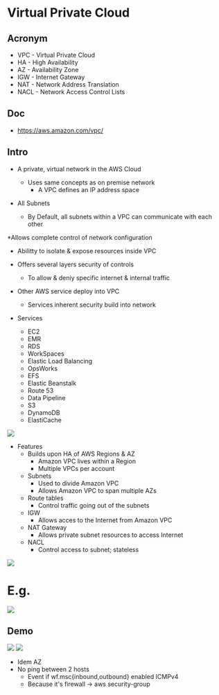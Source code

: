 # Virtual Private Cloud 

## Acronym
* VPC - Virtual Private Cloud
* HA - High Availability
* AZ - Availability Zone
* IGW - Internet Gateway
* NAT - Network Address Translation
* NACL - Network Access Control Lists

## Doc
* https://aws.amazon.com/vpc/

## Intro
* A private, virtual network in the AWS Cloud
  * Uses same concepts as on premise network 
    * A VPC defines an IP address space

* All Subnets 
  * By Default, all subnets within a VPC can communicate with each other

*Allows complete control of network configuration
  * Abilitty to isolate & expose resources inside VPC
  
* Offers several layers security of controls 
    * To allow & deniy specific internet & internal traffic

* Other AWS service deploy into VPC
    * Services inherent security build into network
    
* Services
  * EC2
  * EMR
  * RDS
  * WorkSpaces
  * Elastic Load Balancing
  * OpsWorks 
  * EFS
  * Elastic Beanstalk
  * Route 53
  * Data Pipeline
  * S3
  * DynamoDB
  * ElastiCache
  
[<img src="https://i.imgur.com/ayNQjoh.png">](https://i.imgur.com/ayNQjoh.png)

* Features
  * Builds upon HA of AWS Regions & AZ
    * Amazon VPC lives within a Region
    * Multiple VPCs per account
  * Subnets
    * Used to divide Amazon VPC
    * Allows Amazon VPC to span multiple AZs
  * Route tables
    * Control traffic going out of the subnets
  * IGW
    * Allows acces to the Internet from Amazon VPC
  * NAT Gateway
    * Allows private subnet resources to access Internet
  * NACL
    * Control access to subnet; stateless

[<img src="https://i.imgur.com/q0tQO4l.png">](https://i.imgur.com/q0tQO4l.png)

# E.g.
[<img src="https://i.imgur.com/RltUeNz.png">](https://i.imgur.com/RltUeNz.png)

## Demo
[<img src="https://i.imgur.com/l4oLe11.png">](https://i.imgur.com/l4oLe11.png)
[<img src="https://i.imgur.com/b7u7yjJ.png">](https://i.imgur.com/b7u7yjJ.png)
* Idem AZ
* No ping between 2 hosts
  * Event if wf.msc\{inbound,outbound} enabled ICMPv4
   * Because it's firewall -> aws security-group

